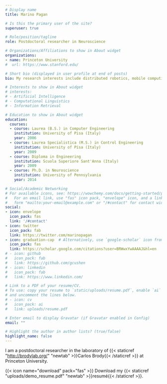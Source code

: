 ```yaml
---
# Display name
title: Marino Pagan

# Is this the primary user of the site?
superuser: true

# Role/position/tagline
role: Postdoctoral researcher in Neuroscience

# Organizations/Affiliations to show in About widget
organizations:
- name: Princeton University
#  url: https://www.stanford.edu/

# Short bio (displayed in user profile at end of posts)
bio: My research interests include distributed robotics, mobile computing and programmable matter.

# Interests to show in About widget
# interests:
# - Artificial Intelligence
# - Computational Linguistics
# - Information Retrieval

# Education to show in About widget
education:
  courses:
  - course: Laurea (B.S.) in Computer Engineering
    institution: University of Pisa (Italy)
    year: 2006
  - course: Laurea Specialistica (M.S.) in Control Engineering
    institution: University of Pisa (Italy)
    year: 2009
  - course: Diploma in Engineering
    institution: Scuola Superiore Sant'Anna (Italy)
    year: 2009
  - course: Ph.D. in Neuroscience
    institution: University of Pennsylvania
    year: 2014

# Social/Academic Networking
# For available icons, see: https://wowchemy.com/docs/getting-started/page-builder/#icons
#   For an email link, use "fas" icon pack, "envelope" icon, and a link in the
#   form "mailto:your-email@example.com" or "/#contact" for contact widget.
social:
- icon: envelope
  icon_pack: fas
  link: '/#contact'
- icon: twitter
  icon_pack: fab
  link: https://twitter.com/marinopagan
- icon: graduation-cap  # Alternatively, use `google-scholar` icon from `ai` icon pack
  icon_pack: fas
  link: https://scholar.google.com/citations?user=BRWwxYwAAAAJ&hl=en
# - icon: github
#   icon_pack: fab
#   link: https://github.com/gcushen
# - icon: linkedin
#   icon_pack: fab
#   link: https://www.linkedin.com/

# Link to a PDF of your resume/CV.
# To use: copy your resume to `static/uploads/resume.pdf`, enable `ai` icons in `params.toml`, 
# and uncomment the lines below.
# - icon: cv
#   icon_pack: ai
#   link: uploads/resume.pdf

# Enter email to display Gravatar (if Gravatar enabled in Config)
email: ""

# Highlight the author in author lists? (true/false)
highlight_name: false
---
```


I am a postdoctoral researcher in the laboratory of {{< staticref "http://brodylab.org/" "newtab" >}}Carlos Brody{{< /staticref >}} at Princeton University.

{{< icon name="download" pack="fas" >}} Download my {{< staticref "uploads/demo_resume.pdf" "newtab" >}}resumé{{< /staticref >}}.

